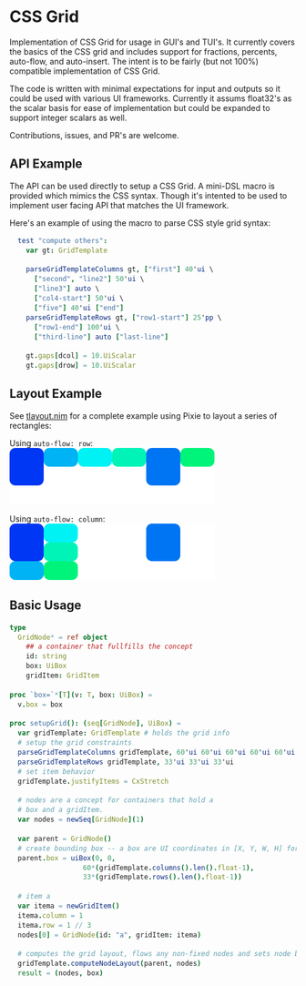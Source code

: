 # CSS Grid

Implementation of CSS Grid for usage in GUI's and TUI's. It currently covers the basics of the CSS grid and includes support for fractions, percents, auto-flow, and auto-insert. The intent is to be fairly (but not 100%) compatible implementation of CSS Grid. 

The code is written with minimal expectations for input and outputs so it could be used with various UI frameworks. Currently it assums float32's as the scalar basis for ease of implementation but could be expanded to support integer scalars as well. 

Contributions, issues, and PR's are welcome. 

## API Example

The API can be used directly to setup a CSS Grid. A mini-DSL macro is provided which mimics the CSS syntax. Though it's intented to be used to implement user facing API that matches the UI framework.  

Here's an example of using the macro to parse CSS style grid syntax:

```nim
  test "compute others":
    var gt: GridTemplate

    parseGridTemplateColumns gt, ["first"] 40'ui \
      ["second", "line2"] 50'ui \
      ["line3"] auto \
      ["col4-start"] 50'ui \
      ["five"] 40'ui ["end"]
    parseGridTemplateRows gt, ["row1-start"] 25'pp \
      ["row1-end"] 100'ui \
      ["third-line"] auto ["last-line"]

    gt.gaps[dcol] = 10.UiScalar
    gt.gaps[drow] = 10.UiScalar
```

## Layout Example 

See [tlayout.nim](tests/tlayout.nim) for a complete example using Pixie to layout a series of rectangles: 

Using `auto-flow: row`:
![Layout Row](tests/tlayout-grRow-expected.png)

Using `auto-flow: column`:
![Layout Row](tests/tlayout-grColumn-expected.png)

## Basic Usage

```nim
type
  GridNode* = ref object
    ## a container that fullfills the concept
    id: string
    box: UiBox
    gridItem: GridItem

proc `box=`*[T](v: T, box: UiBox) = 
  v.box = box

proc setupGrid(): (seq[GridNode], UiBox) =
  var gridTemplate: GridTemplate # holds the grid info
  # setup the grid constraints
  parseGridTemplateColumns gridTemplate, 60'ui 60'ui 60'ui 60'ui 60'ui 60'ui
  parseGridTemplateRows gridTemplate, 33'ui 33'ui 33'ui
  # set item behavior
  gridTemplate.justifyItems = CxStretch

  # nodes are a concept for containers that hold a
  # box and a gridItem.  
  var nodes = newSeq[GridNode](1)

  var parent = GridNode()
  # create bounding box -- a box are UI coordinates in [X, Y, W, H] format
  parent.box = uiBox(0, 0,
                  60*(gridTemplate.columns().len().float-1),
                  33*(gridTemplate.rows().len().float-1))

  # item a
  var itema = newGridItem()
  itema.column = 1
  itema.row = 1 // 3
  nodes[0] = GridNode(id: "a", gridItem: itema)

  # computes the grid layout, flows any non-fixed nodes and sets node box sizes
  gridTemplate.computeNodeLayout(parent, nodes)
  result = (nodes, box)

```


